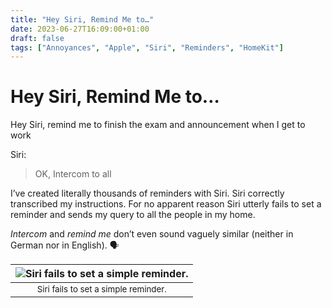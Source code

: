 ```yaml
---
title: "Hey Siri, Remind Me to…"
date: 2023-06-27T16:09:00+01:00
draft: false
tags: ["Annoyances", "Apple", "Siri", "Reminders", "HomeKit"]
---
```


# Hey Siri, Remind Me to…
Hey Siri, remind me to finish the exam and announcement when I get to work

Siri:
> OK, Intercom to all

I’ve created literally thousands of reminders with Siri. Siri correctly transcribed my instructions. For no apparent reason Siri utterly fails to set a reminder and sends my query to all the people in my home.

*Intercom* and *remind me* don’t even sound vaguely similar (neither in German nor in English). 🗣

| ![Siri fails to set a simple reminder.](/images/annoyances/apple/siri_5.png) |
|:--:|
| <sub>Siri fails to set a simple reminder.|
